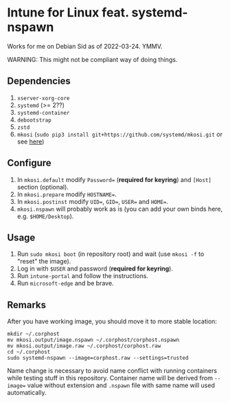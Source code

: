 # Intune for Linux feat. systemd-nspawn

Works for me on Debian Sid as of 2022-03-24. YMMV.

WARNING: This might not be compliant way of doing things.

## Dependencies

1. `xserver-xorg-core`
2. `systemd` (>= 2??)
3. `systemd-container`
4. `debootstrap`
5. `zstd`
6. `mkosi` (`sudo pip3 install git+https://github.com/systemd/mkosi.git` or see [here](https://github.com/systemd/mkosi))

## Configure

1. In `mkosi.default` modify `Password=` (**required for keyring**) and `[Host]` section (optional).
2. In `mkosi.prepare` modify `HOSTNAME=`.
3. In `mkosi.postinst` modify `UID=`, `GID=`, `USER=` and `HOME=`.
4. `mkosi.nspawn` will probably work as is (you can add your own binds here, e.g. `$HOME/Desktop`).

## Usage

1. Run `sudo mkosi boot` (in repository root) and wait (use `mkosi -f` to "reset" the image).
2. Log in with `$USER` and password (**required for keyring**).
3. Run `intune-portal` and follow the instructions.
4. Run `microsoft-edge` and be brave.

## Remarks

After you have working image, you should move it to more stable location:
```
mkdir ~/.corphost
mv mkosi.output/image.nspawn ~/.corphost/corphost.nspawn
mv mkosi.output/image.raw ~/.corphost/corphost.raw
cd ~/.corphost
sudo systemd-nspawn --image=corphost.raw --settings=trusted
```
Name change is necessary to avoid name conflict with running containers while
testing stuff in this repository. Container name will be derived from `--image=`
value without extension and `.nspawn` file with same name will used automatically.
